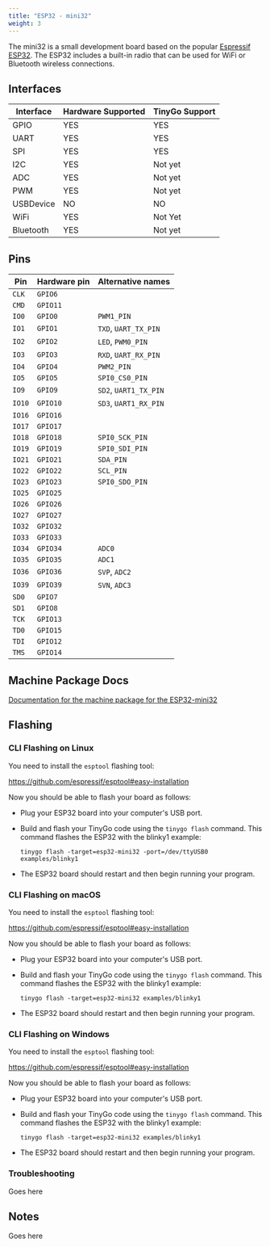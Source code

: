 ```yaml
---
title: "ESP32 - mini32"
weight: 3
---
```


The mini32 is a small development board based on the popular [Espressif ESP32](https://www.espressif.com/en/products/socs/esp32). The ESP32 includes a built-in radio that can be used for WiFi or Bluetooth wireless connections.

## Interfaces

| Interface | Hardware Supported | TinyGo Support |
| --------- | ------------- | ----- |
| GPIO      | YES | YES |
| UART      | YES | YES |
| SPI       | YES | YES |
| I2C       | YES | Not yet |
| ADC       | YES | Not yet |
| PWM       | YES | Not yet |
| USBDevice | NO  | NO  |
| WiFi      | YES | Not Yet |
| Bluetooth | YES | Not yet |

## Pins

| Pin               | Hardware pin | Alternative names |
| ----------------- | ------------ | ----------------- |
| `CLK`             | `GPIO6`      |                   |
| `CMD`             | `GPIO11`     |                   |
| `IO0`             | `GPIO0`      | `PWM1_PIN`        |
| `IO1`             | `GPIO1`      | `TXD`, `UART_TX_PIN` |
| `IO2`             | `GPIO2`      | `LED`, `PWM0_PIN` |
| `IO3`             | `GPIO3`      | `RXD`, `UART_RX_PIN` |
| `IO4`             | `GPIO4`      | `PWM2_PIN`        |
| `IO5`             | `GPIO5`      | `SPI0_CS0_PIN`    |
| `IO9`             | `GPIO9`      | `SD2`, `UART1_TX_PIN` |
| `IO10`            | `GPIO10`     | `SD3`, `UART1_RX_PIN` |
| `IO16`            | `GPIO16`     |                   |
| `IO17`            | `GPIO17`     |                   |
| `IO18`            | `GPIO18`     | `SPI0_SCK_PIN`    |
| `IO19`            | `GPIO19`     | `SPI0_SDI_PIN`    |
| `IO21`            | `GPIO21`     | `SDA_PIN`         |
| `IO22`            | `GPIO22`     | `SCL_PIN`         |
| `IO23`            | `GPIO23`     | `SPI0_SDO_PIN`    |
| `IO25`            | `GPIO25`     |                   |
| `IO26`            | `GPIO26`     |                   |
| `IO27`            | `GPIO27`     |                   |
| `IO32`            | `GPIO32`     |                   |
| `IO33`            | `GPIO33`     |                   |
| `IO34`            | `GPIO34`     | `ADC0`            |
| `IO35`            | `GPIO35`     | `ADC1`            |
| `IO36`            | `GPIO36`     | `SVP`, `ADC2`     |
| `IO39`            | `GPIO39`     | `SVN`, `ADC3`     |
| `SD0`             | `GPIO7`      |                   |
| `SD1`             | `GPIO8`      |                   |
| `TCK`             | `GPIO13`     |                   |
| `TD0`             | `GPIO15`     |                   |
| `TDI`             | `GPIO12`     |                   |
| `TMS`             | `GPIO14`     |                   |

## Machine Package Docs

[Documentation for the machine package for the ESP32-mini32](../machine/esp32-mini32)

## Flashing

### CLI Flashing on Linux

You need to install the `esptool` flashing tool:

https://github.com/espressif/esptool#easy-installation

Now you should be able to flash your board as follows:

- Plug your ESP32 board into your computer's USB port.
- Build and flash your TinyGo code using the `tinygo flash` command. This command flashes the ESP32 with the blinky1 example:

    ```
    tinygo flash -target=esp32-mini32 -port=/dev/ttyUSB0 examples/blinky1
    ```

- The ESP32 board should restart and then begin running your program.

### CLI Flashing on macOS

You need to install the `esptool` flashing tool:

https://github.com/espressif/esptool#easy-installation

Now you should be able to flash your board as follows:

- Plug your ESP32 board into your computer's USB port.
- Build and flash your TinyGo code using the `tinygo flash` command. This command flashes the ESP32 with the blinky1 example:

    ```
    tinygo flash -target=esp32-mini32 examples/blinky1
    ```

- The ESP32 board should restart and then begin running your program.

### CLI Flashing on Windows

You need to install the `esptool` flashing tool:

https://github.com/espressif/esptool#easy-installation

Now you should be able to flash your board as follows:

- Plug your ESP32 board into your computer's USB port.
- Build and flash your TinyGo code using the `tinygo flash` command. This command flashes the ESP32 with the blinky1 example:

    ```
    tinygo flash -target=esp32-mini32 examples/blinky1
    ```

- The ESP32 board should restart and then begin running your program.

### Troubleshooting

Goes here

## Notes

Goes here
